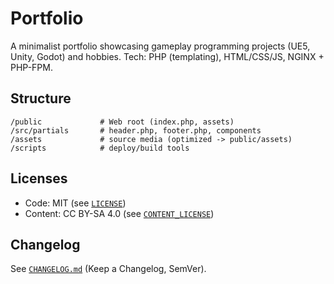 # Portfolio
A minimalist portfolio showcasing gameplay programming projects (UE5, Unity, Godot) and hobbies.
Tech: PHP (templating), HTML/CSS/JS, NGINX + PHP-FPM.

## Structure
```
/public             # Web root (index.php, assets)
/src/partials       # header.php, footer.php, components
/assets             # source media (optimized -> public/assets)
/scripts            # deploy/build tools
```

## Licenses
- Code: MIT (see [`LICENSE`](LICENSE))
- Content: CC BY-SA 4.0 (see [`CONTENT_LICENSE`](CONTENT_LICENSE))

## Changelog
See [`CHANGELOG.md`](CHANGELOG.md) (Keep a Changelog, SemVer).
